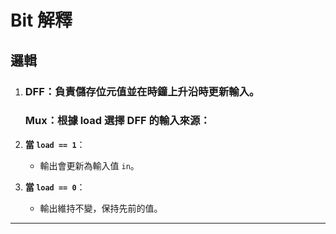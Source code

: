 # Bit 解釋

## 邏輯

1.  ### DFF：負責儲存位元值並在時鐘上升沿時更新輸入。

    ### Mux：根據 load 選擇 DFF 的輸入來源：

2.  **當 `load == 1`**：
    - 輸出會更新為輸入值 `in`。
3.  **當 `load == 0`**：
    - 輸出維持不變，保持先前的值。

---
